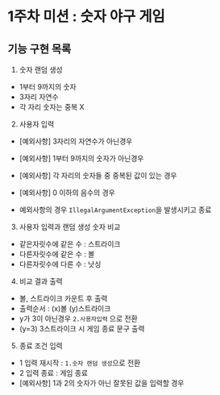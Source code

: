 # 1주차 미션 : 숫자 야구 게임
## 기능 구현 목록
1. 숫자 랜덤 생성
- 1부터 9까지의 숫자
- 3자리 자연수
- 각 자리 숫자는 중복 X

2. 사용자 입력
- [예외사항] 3자리의 자연수가 아닌경우
- [예외사항] 1부터 9까지의 숫자가 아닌경우
- [예외사항] 각 자리의 숫자들 중 중복된 값이 있는 경우
- [예외사항] 0 이하의 음수의 경우

- 예외사항의 경우 `IllegalArgumentException`을 발생시키고 종료

3. 사용자 입력과 랜덤 생성 숫자 비교
- 같은자릿수에 같은 수 : 스트라이크
- 다른자릿수에 같은 수 : 볼
- 다른자릿수에 다른 수 : 낫싱

4. 비교 결과 출력
- 볼, 스트라이크 카운트 후 출력
- 출력순서 : (x)볼 (y)스트라이크
- y가 3이 아닌경우 `2.사용자입력` 으로 전환
- (y=3) 3스트라이크 시 게임 종료 문구 출력

5. 종료 조건 입력
- 1 입력 재시작 : `1.숫자 랜덤 생성`으로 전환
- 2 입력 종료 : 게임 종료
- [예외사항] 1과 2의 숫자가 아닌 잘못된 값을 입력할 경우